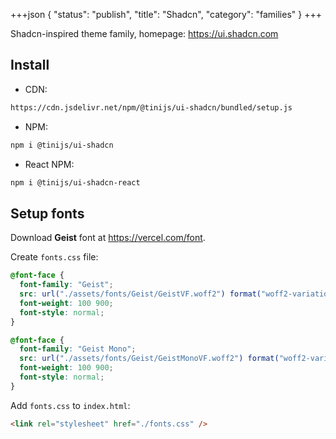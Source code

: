 +++json
{
  "status": "publish",
  "title": "Shadcn",
  "category": "families"
}
+++

Shadcn-inspired theme family, homepage: <https://ui.shadcn.com>

## Install

- CDN:

```txt
https://cdn.jsdelivr.net/npm/@tinijs/ui-shadcn/bundled/setup.js
```

- NPM:

```bash
npm i @tinijs/ui-shadcn
```

- React NPM:

```bash
npm i @tinijs/ui-shadcn-react
```

## Setup fonts

Download **Geist** font at <https://vercel.com/font>.

Create `fonts.css` file:

```css
@font-face {
  font-family: "Geist";
  src: url("./assets/fonts/Geist/GeistVF.woff2") format("woff2-variations");
  font-weight: 100 900;
  font-style: normal;
}

@font-face {
  font-family: "Geist Mono";
  src: url("./assets/fonts/Geist/GeistMonoVF.woff2") format("woff2-variations");
  font-weight: 100 900;
  font-style: normal;
}
```

Add `fonts.css` to `index.html`:

```html
<link rel="stylesheet" href="./fonts.css" />
```

